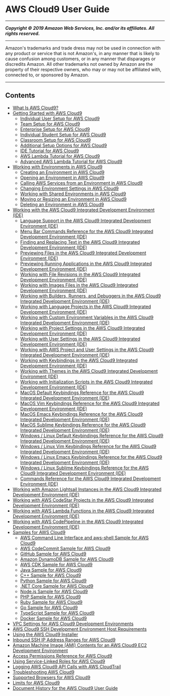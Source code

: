 # AWS Cloud9 User Guide

-----
*****Copyright &copy; 2019 Amazon Web Services, Inc. and/or its affiliates. All rights reserved.*****

-----
Amazon's trademarks and trade dress may not be used in 
     connection with any product or service that is not Amazon's, 
     in any manner that is likely to cause confusion among customers, 
     or in any manner that disparages or discredits Amazon. All other 
     trademarks not owned by Amazon are the property of their respective
     owners, who may or may not be affiliated with, connected to, or 
     sponsored by Amazon.

-----
## Contents
+ [What Is AWS Cloud9?](welcome.md)
+ [Getting Started with AWS Cloud9](get-started.md)
   + [Individual User Setup for AWS Cloud9](setup-express.md)
   + [Team Setup for AWS Cloud9](setup.md)
   + [Enterprise Setup for AWS Cloud9](setup-enterprise.md)
   + [Individual Student Setup for AWS Cloud9](setup-student.md)
   + [Classroom Setup for AWS Cloud9](setup-classroom.md)
   + [Additional Setup Options for AWS Cloud9](setup-teams.md)
   + [IDE Tutorial for AWS Cloud9](tutorial.md)
   + [AWS Lambda Tutorial for AWS Cloud9](tutorial-lambda.md)
   + [Advanced AWS Lambda Tutorial for AWS Cloud9](tutorial-lambda-advanced.md)
+ [Working with Environments in AWS Cloud9](environments.md)
   + [Creating an Environment in AWS Cloud9](create-environment.md)
   + [Opening an Environment in AWS Cloud9](open-environment.md)
   + [Calling AWS Services from an Environment in AWS Cloud9](credentials.md)
   + [Changing Environment Settings in AWS Cloud9](change-environment.md)
   + [Working with Shared Environments in AWS Cloud9](share-environment.md)
   + [Moving or Resizing an Environment in AWS Cloud9](move-environment.md)
   + [Deleting an Environment in AWS Cloud9](delete-environment.md)
+ [Working with the AWS Cloud9 Integrated Development Environment (IDE)](ide.md)
   + [Language Support in the AWS Cloud9 Integrated Development Environment (IDE)](language-support.md)
   + [Menu Bar Commands Reference for the AWS Cloud9 Integrated Development Environment (IDE)](menu-commands.md)
   + [Finding and Replacing Text in the AWS Cloud9 Integrated Development Environment (IDE)](find-replace-text.md)
   + [Previewing Files in the AWS Cloud9 Integrated Development Environment (IDE)](file-preview.md)
   + [Previewing Running Applications in the AWS Cloud9 Integrated Development Environment (IDE)](app-preview.md)
   + [Working with File Revisions in the AWS Cloud9 Integrated Development Environment (IDE)](file-revisions.md)
   + [Working with Images Files in the AWS Cloud9 Integrated Development Environment (IDE)](images.md)
   + [Working with Builders, Runners, and Debuggers in the AWS Cloud9 Integrated Development Environment (IDE)](build-run-debug.md)
   + [Working with Language Projects in the AWS Cloud9 Integrated Development Environment (IDE)](projects.md)
   + [Working with Custom Environment Variables in the AWS Cloud9 Integrated Development Environment (IDE)](env-vars.md)
   + [Working with Project Settings in the AWS Cloud9 Integrated Development Environment (IDE)](settings-project.md)
   + [Working with User Settings in the AWS Cloud9 Integrated Development Environment (IDE)](settings-user.md)
   + [Working with AWS Project and User Settings in the AWS Cloud9 Integrated Development Environment (IDE)](settings-aws.md)
   + [Working with Keybindings in the AWS Cloud9 Integrated Development Environment (IDE)](settings-keybindings.md)
   + [Working with Themes in the AWS Cloud9 Integrated Development Environment (IDE)](settings-theme.md)
   + [Working with Initialization Scripts in the AWS Cloud9 Integrated Development Environment (IDE)](settings-init-script.md)
   + [MacOS Default Keybindings Reference for the AWS Cloud9 Integrated Development Environment (IDE)](keybindings-default-apple-osx.md)
   + [MacOS Vim Keybindings Reference for the AWS Cloud9 Integrated Development Environment (IDE)](keybindings-vim-apple-osx.md)
   + [MacOS Emacs Keybindings Reference for the AWS Cloud9 Integrated Development Environment (IDE)](keybindings-emacs-apple-osx.md)
   + [MacOS Sublime Keybindings Reference for the AWS Cloud9 Integrated Development Environment (IDE)](keybindings-sublime-apple-osx.md)
   + [Windows / Linux Default Keybindings Reference for the AWS Cloud9 Integrated Development Environment (IDE)](keybindings-default-windows-linux.md)
   + [Windows / Linux Vim Keybindings Reference for the AWS Cloud9 Integrated Development Environment (IDE)](keybindings-vim-windows-linux.md)
   + [Windows / Linux Emacs Keybindings Reference for the AWS Cloud9 Integrated Development Environment (IDE)](keybindings-emacs-windows-linux.md)
   + [Windows / Linux Sublime Keybindings Reference for the AWS Cloud9 Integrated Development Environment (IDE)](keybindings-sublime-windows-linux.md)
   + [Commands Reference for the AWS Cloud9 Integrated Development Environment (IDE)](commands.md)
+ [Working with Amazon Lightsail Instances in the AWS Cloud9 Integrated Development Environment (IDE)](lightsail-instances.md)
+ [Working with AWS CodeStar Projects in the AWS Cloud9 Integrated Development Environment (IDE)](codestar-projects.md)
+ [Working with AWS Lambda Functions in the AWS Cloud9 Integrated Development Environment (IDE)](lambda-functions.md)
+ [Working with AWS CodePipeline in the AWS Cloud9 Integrated Development Environment (IDE)](codepipeline-repos.md)
+ [Samples for AWS Cloud9](samples.md)
   + [AWS Command Line Interface and aws-shell Sample for AWS Cloud9](sample-aws-cli.md)
   + [AWS CodeCommit Sample for AWS Cloud9](sample-codecommit.md)
   + [GitHub Sample for AWS Cloud9](sample-github.md)
   + [Amazon DynamoDB Sample for AWS Cloud9](sample-dynamodb.md)
   + [AWS CDK Sample for AWS Cloud9](sample-cdk.md)
   + [Java Sample for AWS Cloud9](sample-java.md)
   + [C++ Sample for AWS Cloud9](sample-cplusplus.md)
   + [Python Sample for AWS Cloud9](sample-python.md)
   + [.NET Core Sample for AWS Cloud9](sample-dotnetcore.md)
   + [Node.js Sample for AWS Cloud9](sample-nodejs.md)
   + [PHP Sample for AWS Cloud9](sample-php.md)
   + [Ruby Sample for AWS Cloud9](sample-ruby.md)
   + [Go Sample for AWS Cloud9](sample-go.md)
   + [TypeScript Sample for AWS Cloud9](sample-typescript.md)
   + [Docker Sample for AWS Cloud9](sample-docker.md)
+ [VPC Settings for AWS Cloud9 Development Environments](vpc-settings.md)
+ [AWS Cloud9 SSH Development Environment Host Requirements](ssh-settings.md)
+ [Using the AWS Cloud9 Installer](installer.md)
+ [Inbound SSH IP Address Ranges for AWS Cloud9](ip-ranges.md)
+ [Amazon Machine Image (AMI) Contents for an AWS Cloud9 EC2 Development Environment](ami-contents.md)
+ [Access Permissions Reference for AWS Cloud9](auth-and-access-control.md)
+ [Using Service-Linked Roles for AWS Cloud9](using-service-linked-roles.md)
+ [Logging AWS Cloud9 API Calls with AWS CloudTrail](cloudtrail.md)
+ [Troubleshooting AWS Cloud9](troubleshooting.md)
+ [Supported Browsers for AWS Cloud9](browsers.md)
+ [Limits for AWS Cloud9](limits.md)
+ [Document History for the AWS Cloud9 User Guide](history.md)